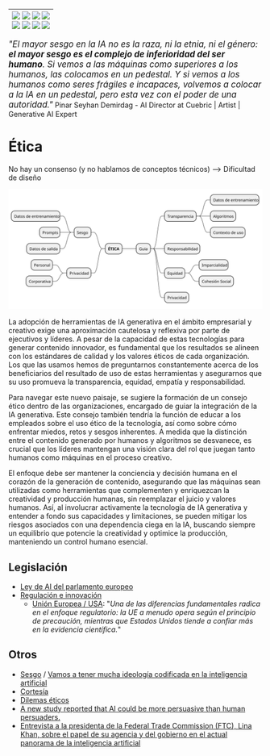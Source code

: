 <div align=right>

|[![](https://img.shields.io/badge/-Inicio-FFF?style=flat&logo=Emlakjet&logoColor=black)](/README.md) [![](https://img.shields.io/badge/-Introducción-FFF?style=flat&logo=abbrobotstudio&logoColor=black)](/documentos/intro.md) [![](https://img.shields.io/badge/-Modelos_de_lenguaje-FFF?style=flat&logo=LiveChat&logoColor=black)](/documentos/LLMs.md) [![](https://img.shields.io/badge/-Panorámica-FFF?style=flat&logo=openstreetmap&logoColor=black)](/documentos/panoramica.md)<br>  [![](https://img.shields.io/badge/-Prompts-FFF?style=flat&logo=Proton&logoColor=black)](/documentos/prompts/README.md) [![](https://img.shields.io/badge/-Ing,_de_prompts-FFF?style=flat&logo=googleearthengine&logoColor=black)](/documentos/ingenieriaDePrompts/README.md) [![](https://img.shields.io/badge/-Patrones-FFF?style=flat&logo=textpattern&logoColor=black)](/documentos/ingenieriaDePrompts/patrones/README.md) [![](https://img.shields.io/badge/-Casos_de_uso-FFF?style=flat&logo=gitbook&logoColor=black)](/documentos/casosDeUso/README.md)|
|-:|

</div>

<big>*"El mayor sesgo en la IA no es la raza, ni la etnia, ni el género: **el mayor sesgo es el complejo de inferioridad del ser humano**. Si vemos a las máquinas como superiores a los humanos, las colocamos en un pedestal. Y si vemos a los humanos como seres frágiles e incapaces, volvemos a colocar a la IA en un pedestal, pero esta vez con el poder de una autoridad."*</big> Pinar Seyhan Demirdag - AI Director at Cuebric | Artist | Generative AI Expert

# Ética

No hay un consenso (y no hablamos de conceptos técnicos) --> Dificultad de diseño

![](/documentos/imagenes/modelosUML/etica.svg)


La adopción de herramientas de IA generativa en el ámbito empresarial y creativo exige una aproximación cautelosa y reflexiva por parte de ejecutivos y líderes. A pesar de la capacidad de estas tecnologías para generar contenido innovador, es fundamental que los resultados se alineen con los estándares de calidad y los valores éticos de cada organización. Los que las usamos hemos de preguntarnos constantemente acerca de los beneficiarios del resultado de uso de estas herramientas y asegurarnos que su uso promueva la transparencia, equidad, empatía y responsabilidad.

Para navegar este nuevo paisaje, se sugiere la formación de un consejo ético dentro de las organizaciones, encargado de guiar la integración de la IA generativa. Este consejo también tendría la función de educar a los empleados sobre el uso ético de la tecnología, así como sobre cómo enfrentar miedos, retos y sesgos inherentes. A medida que la distinción entre el contenido generado por humanos y algoritmos se desvanece, es crucial que los líderes mantengan una visión clara del rol que juegan tanto humanos como máquinas en el proceso creativo.

El enfoque debe ser mantener la conciencia y decisión humana en el corazón de la generación de contenido, asegurando que las máquinas sean utilizadas como herramientas que complementen y enriquezcan la creatividad y producción humanas, sin reemplazar el juicio y valores humanos. Así, al involucrar activamente la tecnología de IA generativa y entender a fondo sus capacidades y limitaciones, se pueden mitigar los riesgos asociados con una dependencia ciega en la IA, buscando siempre un equilibrio que potencie la creatividad y optimice la producción, manteniendo un control humano esencial.

## Legislación

- [Ley de AI del parlamento europeo](legislacionAI.md)
- [Regulación e innovación](regulacionAI.md)
  - [Unión Europea / USA](https://www.linkedin.com/pulse/eu-vs-usa-diferencias-reguladoras-claves-radojka-barycki-mrbgc/): "*Una de las diferencias fundamentales radica en el enfoque regulatorio: la UE a menudo opera según el principio de precaución, mientras que Estados Unidos tiende a confiar más en la evidencia científica.*"

## Otros

- [Sesgo](etica.sesgo.md) / [Vamos a tener mucha ideología codificada en la inteligencia artificial ](https://www.error500.net/p/vamos-a-tener-mucha-ideologia-codificada)
- [Cortesía](/documentos/cortesia.md)
- [Dilemas éticos](/documentos/casosDeUso/dilemaEtico.md)
- [A new study reported that AI could be more persuasive than human persuaders.](https://www.psychologytoday.com/us/blog/emotional-behavior-behavioral-emotions/202403/ai-is-becoming-more-persuasive-than-humans)
- [Entrevista a la presidenta de la Federal Trade Commission (FTC), Lina Khan, sobre el papel de su agencia y del gobierno en el actual panorama de la inteligencia artificial](https://www.youtube.com/watch?v=3mh8Z5pcJpg)

